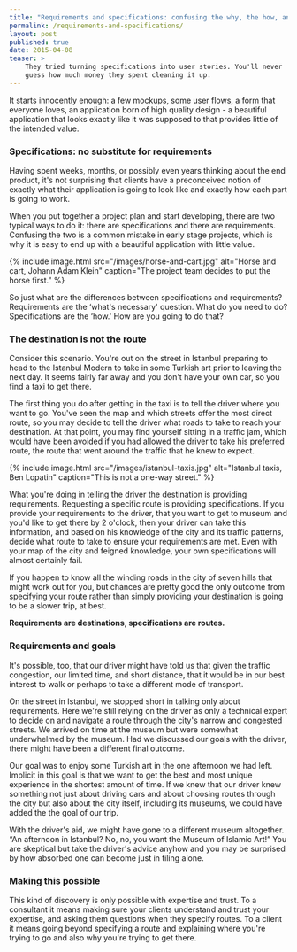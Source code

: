 ```yaml
---
title: "Requirements and specifications: confusing the why, the how, and the what"
permalink: /requirements-and-specifications/
layout: post
published: true
date: 2015-04-08
teaser: >
    They tried turning specifications into user stories. You'll never
    guess how much money they spent cleaning it up.
---
```


It starts innocently enough: a few mockups, some user flows, a form that
everyone loves, an application born of high quality design - a beautiful
application that looks exactly like it was supposed to that provides
little of the intended value.

### Specifications: no substitute for requirements

Having spent weeks, months, or possibly even years thinking about the
end product, it's not surprising that clients have a preconceived notion
of exactly what their application is going to look like and exactly how
each part is going to work.

When you put together a project plan and start developing, there are two
typical ways to do it: there are specifications and there are
requirements. Confusing the two is a common mistake in early stage
projects, which is why it is easy to end up with a beautiful application
with little value.

{% include image.html src="/images/horse-and-cart.jpg" alt="Horse and cart, Johann Adam Klein" caption="The project team decides to put the horse first." %}

So just what are the differences between specifications and
requirements? Requirements are the ‘what's necessary' question. What do
you need to do? Specifications are the ‘how.' How are you going to do
that?

### The destination is not the route

Consider this scenario. You're out on the street in Istanbul preparing
to head to the Istanbul Modern to take in some Turkish art prior to
leaving the next day. It seems fairly far away and you don't have your
own car, so you find a taxi to get there.

The first thing you do after getting in the taxi is to tell the driver
where you want to go. You've seen the map and which streets offer the
most direct route, so you may decide to tell the driver what roads to
take to reach your destination. At that point, you may find yourself
sitting in a traffic jam, which would have been avoided if you had
allowed the driver to take his preferred route, the route that went
around the traffic that he knew to expect.

{% include image.html src="/images/istanbul-taxis.jpg" alt="Istanbul taxis, Ben Lopatin" caption="This is not a one-way street." %}

What you're doing in telling the driver the destination is providing
requirements. Requesting a specific route is providing specifications.
If you provide your requirements to the driver, that you want to get to
museum and you'd like to get there by 2 o'clock, then your driver can
take this information, and based on his knowledge of the city and its
traffic patterns, decide what route to take to ensure your requirements
are met. Even with your map of the city and feigned knowledge, your own
specifications will almost certainly fail.

If you happen to know all the winding roads in the city of seven hills
that might work out for you, but chances are pretty good the only
outcome from specifying your route rather than simply providing your
destination is going to be a slower trip, at best.

**Requirements are destinations, specifications are routes.**

### Requirements and goals

It's possible, too, that our driver might have told us that given the
traffic congestion, our limited time, and short distance, that it would
be in our best interest to walk or perhaps to take a different mode of
transport.

On the street in Istanbul, we stopped short in talking only about
requirements. Here we're still relying on the driver as only a technical
expert to decide on and navigate a route through the city's narrow and
congested streets. We arrived on time at the museum but were somewhat
underwhelmed by the museum. Had we discussed our goals with the driver,
there might have been a different final outcome.

Our goal was to enjoy some Turkish art in the one afternoon we had left.
Implicit in this goal is that we want to get the best and most unique
experience in the shortest amount of time. If we knew that our driver
knew something not just about driving cars and about choosing routes
through the city but also about the city itself, including its museums,
we could have added the the goal of our trip.

With the driver's aid, we might have gone to a different museum
altogether. “An afternoon in Istanbul? No, no, you want the Museum of
Islamic Art!” You are skeptical but take the driver's advice anyhow and
you may be surprised by how absorbed one can become just in tiling
alone.

### Making this possible

This kind of discovery is only possible with expertise and trust. To a
consultant it means making sure your clients understand and trust your
expertise, and asking them questions when they specify routes. To a
client it means going beyond specifying a route and explaining where
you're trying to go and also why you're trying to get there.
